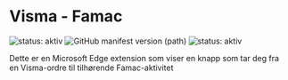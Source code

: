 ﻿# Visma - Famac

![status: aktiv](https://img.shields.io/badge/status-aktiv-blue) ![GitHub manifest version (path)](https://img.shields.io/github/manifest-json/v/stavangerkommune/reveal) ![status: aktiv](https://img.shields.io/badge/tar_imot_bidrag-nei-red)

Dette er en Microsoft Edge extension som viser en knapp som tar deg fra en Visma-ordre til tilhørende Famac-aktivitet